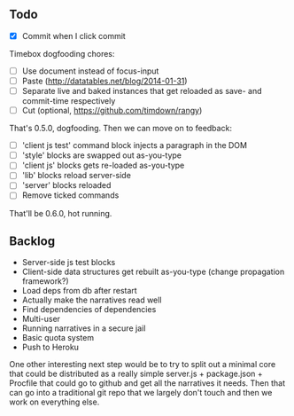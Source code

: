 Todo
----

 - [X] Commit when I click commit

Timebox dogfooding chores:

 - [ ] Use document instead of focus-input
 - [ ] Paste (http://datatables.net/blog/2014-01-31)
 - [ ] Separate live and baked instances that get reloaded as save- and commit-time respectively
 - [ ] Cut (optional, https://github.com/timdown/rangy)

That's 0.5.0, dogfooding. Then we can move on to feedback:

 - [ ] 'client js test' command block injects a paragraph in the DOM
 - [ ] 'style' blocks are swapped out as-you-type
 - [ ] 'client js' blocks gets re-loaded as-you-type
 - [ ] 'lib' blocks reload server-side
 - [ ] 'server' blocks reloaded
 - [ ] Remove ticked commands

That'll be 0.6.0, hot running.


Backlog
-------

 - Server-side js test blocks
 - Client-side data structures get rebuilt as-you-type (change propagation framework?)
 - Load deps from db after restart
 - Actually make the narratives read well
 - Find dependencies of dependencies
 - Multi-user
 - Running narratives in a secure jail
 - Basic quota system
 - Push to Heroku

 One other interesting next step would be to try to split out a minimal core that could be distributed as a really simple server.js + package.json + Procfile that could go to github and get all the narratives it needs. Then that can go into a traditional git repo that we largely don't touch and then we work on everything else.
